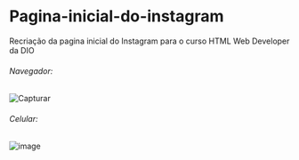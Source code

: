 # Pagina-inicial-do-instagram
Recriação da pagina inicial do Instagram para o curso HTML Web Developer da DIO

 ###### Navegador:
![Capturar](https://user-images.githubusercontent.com/65935078/122613026-83b14900-d05a-11eb-95bf-7e1cc106388f.JPG)

###### Celular:
![image](https://user-images.githubusercontent.com/65935078/122613283-fa4e4680-d05a-11eb-8091-c6ecc7224e74.png)






